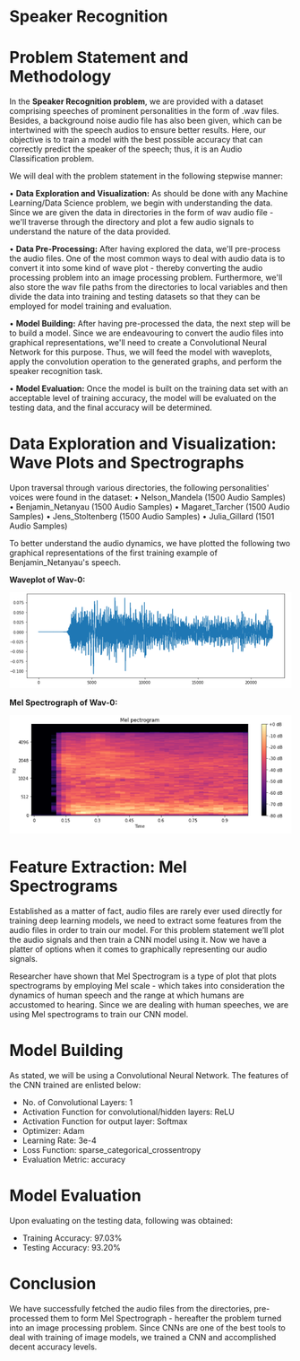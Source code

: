 # Speaker Recognition

# Problem Statement and Methodology  

In the **Speaker Recognition problem**, we are provided with a dataset comprising speeches of prominent personalities in the form of .wav files. Besides, a background noise audio file has also been given, which can be intertwined with the speech audios to ensure better results. Here, our objective is to train a model with the best possible accuracy that can correctly predict the speaker of the speech; thus, it is an Audio Classification problem.

We will deal with the problem statement in the following stepwise manner:

•	**Data Exploration and Visualization:** As should be done with any Machine Learning/Data Science problem, we begin with understanding the data. Since we are given the data in directories in the form of wav audio file - we'll traverse through the directory and plot a few audio signals to understand the nature of the data provided.

•	**Data Pre-Processing:** After having explored the data, we'll pre-process the audio files. One of the most common ways to deal with audio data is to convert it into some kind of wave plot - thereby converting the audio processing problem into an image processing problem. Furthermore, we'll also store the wav file paths from the directories to local variables and then divide the data into training and testing datasets so that they can be employed for model training and evaluation.

•	**Model Building:** After having pre-processed the data, the next step will be to build a model. Since we are endeavouring to convert the audio files into graphical representations, we'll need to create a Convolutional Neural Network for this purpose. Thus, we will feed the model with waveplots, apply the convolution operation to the generated graphs, and perform the speaker recognition task.

•	**Model Evaluation:** Once the model is built on the training data set with an acceptable level of training accuracy, the model will be evaluated on the testing data, and the final accuracy will be determined.

# Data Exploration and Visualization: Wave Plots and Spectrographs
Upon traversal through various directories, the following personalities' voices were found in the dataset:
•	Nelson_Mandela (1500 Audio Samples)
•	Benjamin_Netanyau (1500 Audio Samples)
•	Magaret_Tarcher (1500 Audio Samples)
•	Jens_Stoltenberg (1500 Audio Samples)
•	Julia_Gillard (1501 Audio Samples)

To better understand the audio dynamics, we have plotted the following two graphical representations of the first training example of Benjamin_Netanyau's speech.

**Waveplot of Wav-0:**

![waveplot](waveplot.PNG)

**Mel Spectrograph of Wav-0:**

![mel](mel_spectrograph.PNG)

# Feature Extraction: Mel Spectrograms
Established as a matter of fact, audio files are rarely ever used directly for training deep learning models, we need to extract some features from the audio files in order to train our model. For this problem statement we’ll plot the audio signals and then train a CNN model using it. Now we have a platter of options when it comes to graphically representing our audio signals. 

Researcher have shown that Mel Spectrogram is a type of plot that plots spectrograms by employing Mel scale - which takes into consideration the dynamics of human speech and the range at which humans are accustomed to hearing. Since we are dealing with human speeches, we are using Mel spectrograms to train our CNN model.

# Model Building

As stated, we will be using a Convolutional Neural Network. The features of the CNN trained are enlisted below:

-	No. of Convolutional Layers: 1
-	Activation Function for convolutional/hidden layers: ReLU
-	Activation Function for output layer: Softmax
-	Optimizer: Adam
-	Learning Rate: 3e-4
-	Loss Function: sparse_categorical_crossentropy
-	Evaluation Metric: accuracy

# Model Evaluation
Upon evaluating on the testing data, following was obtained:
-	Training Accuracy: 97.03%
-	Testing Accuracy: 93.20% 

# Conclusion
We have successfully fetched the audio files from the directories, pre-processed them to form Mel Spectrograph - hereafter the problem turned into an image processing problem. Since CNNs are one of the best tools to deal with training of image models, we trained a CNN and accomplished decent accuracy levels.


